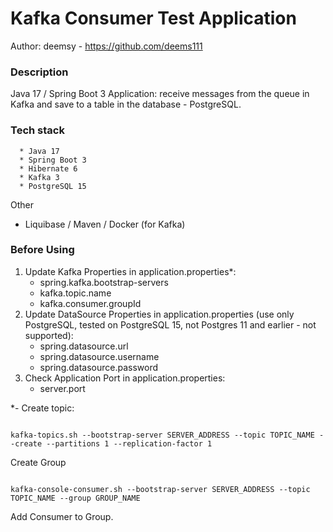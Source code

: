 # Kafka Consumer Test Application 
Author: deemsy - https://github.com/deems111

### Description
Java 17 / Spring Boot 3 Application: 
receive messages from the queue in Kafka and save to a table in the database - PostgreSQL.

### Tech stack
      * Java 17
      * Spring Boot 3
      * Hibernate 6
      * Kafka 3
      * PostgreSQL 15
Other  
   * Liquibase / Maven / Docker (for Kafka)
### Before Using
1) Update Kafka Properties in application.properties*:
   * spring.kafka.bootstrap-servers
   * kafka.topic.name
   * kafka.consumer.groupId
2) Update DataSource Properties in application.properties (use only PostgreSQL, tested on PostgreSQL 15, not Postgres 11 and earlier - not supported):
   * spring.datasource.url
   * spring.datasource.username
   * spring.datasource.password
3) Check Application Port in application.properties:
   * server.port

*- Create topic:


<code>
kafka-topics.sh --bootstrap-server SERVER_ADDRESS --topic TOPIC_NAME --create --partitions 1 --replication-factor 1
</code>


Create Group


<code>
kafka-console-consumer.sh --bootstrap-server SERVER_ADDRESS --topic TOPIC_NAME --group GROUP_NAME
</code>


Add Consumer to Group.
